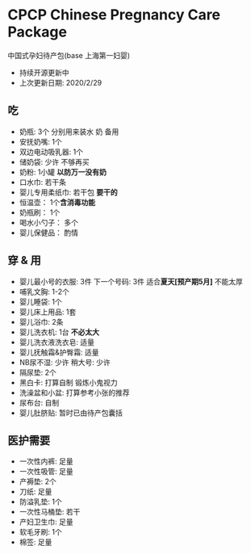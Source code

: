 # CPCP Chinese Pregnancy Care Package
中国式孕妇待产包(base 上海第一妇婴)

* 持续开源更新中
* 上次更新日期: 2020/2/29

## 吃 

- 奶瓶: 3个 分别用来装水 奶 备用
- 安抚奶嘴: 1个
- 双边电动吸乳器: 1个
- 储奶袋: 少许 不够再买
- 奶粉: 1小罐 **以防万一没有奶**
- 口水巾: 若干条
- 婴儿专用柔纸巾: 若干包 **要干的**
- 恒温壶： 1个**含消毒功能**
- 奶瓶刷： 1个
- 喝水小勺子： 多个
- 婴儿保健品： 酌情

## 穿 & 用
- 婴儿最小号的衣服: 3件 下一个号码: 3件 适合**夏天[预产期5月]** 不能太厚
- 哺乳文胸: 1-2个
- 婴儿睡袋: 1个
- 婴儿床上用品: 1套
- 婴儿浴巾: 2条
- 婴儿洗衣机: 1台 **不必太大** 
- 婴儿洗衣液洗衣皂: 适量
- 婴儿抚触霜&护臀霜: 适量
- NB尿不湿: 少许 稍大号: 少许
- 隔尿垫: 2个
- 黑白卡: 打算自制 锻炼小鬼视力 
- 洗澡盆和小盆: 打算参考小张的推荐
- 尿布台: 自制
- 婴儿肚脐贴: 暂时已由待产包囊括

## 医护需要
- 一次性内裤: 足量
- 一次性吸管: 足量
- 产褥垫: 2个
- 刀纸: 足量
- 防溢乳垫: 1个
- 一次性马桶垫: 若干 
- 产妇卫生巾: 足量
- 软毛牙刷: 1个
- 棉签: 足量

